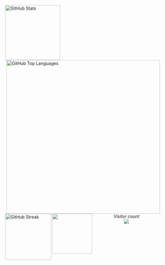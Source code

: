 <!-- Username = RomulusMirauta -->


<a href="#">
	<img align="left" height=179
		src="https://github-readme-stats.vercel.app/api?username=RomulusMirauta&theme=dark&show_icons=true&hide_border=false&count_private=true&cache_seconds=86400&border_radius=4.5"
		alt="GitHub Stats" />
</a>


<a href="https://gh-stats-gen.vercel.app/">
	<img align="right" height=500
		src="https://github-readme-stats.vercel.app/api/top-langs/?username=RomulusMirauta&theme=dark&show_icons=true&hide_border=false&layout=pie&cache_seconds=86400&&langs_count=20"
		alt="GitHub Top Languages" />
</a>



<a href="#">
	<img align="left" height=150
		src="https://github-readme-streak-stats.herokuapp.com/?user=RomulusMirauta&theme=dark&hide_border=false&cache_seconds=86400"
		alt="GitHub Streak" />
</a>


<a href="#">
	<img align="left" height=130
		src="https://github-profile-trophy.vercel.app/?username=RomulusMirauta&theme=darkhub&no-frame=false&title=Repositories,Followers,Commits&column=-1" />
</a>


<br><br><br><br><br><br><br><br><br>
<br><br><br><br><br><br><br><br><br>
<br><br><br><br><br><br><br><br><br>


<p align="center">
	<i>Visitor count</i><br>
	<img src="https://profile-counter.glitch.me/RomulusMirauta/count.svg" />
</p>